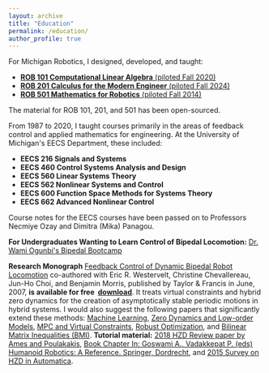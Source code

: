 ```yaml
---
layout: archive
title: "Education"
permalink: /education/
author_profile: true
---
```

For Michigan Robotics, I designed, developed, and taught:

*   [**ROB 101 Computational Linear Algebra** (piloted Fall 2020)](rob101.html)
*   [**ROB 201 Calculus for the Modern Engineer** (piloted Fall 2024)](rob201.html)
*   [**ROB 501 Mathematics for Robotics** (piloted Fall 2014)](rob501.html)


 The material for ROB 101, 201, and 501 has been open-sourced. 

 
From 1987 to 2020, I  taught courses primarily in the areas of feedback control and applied mathematics for engineering. At the University of Michigan's EECS Department, these included:

- **EECS 216 Signals and Systems**
- **EECS 460 Control Systems Analysis and Design**
- **EECS 560 Linear Systems Theory**
- **EECS 562 Nonlinear Systems and Control**
- **EECS 600 Function Space Methods for Systems Theory**
- **EECS 662 Advanced Nonlinear Control**

Course notes for the EECS courses have been passed on to Professors Necmiye Ozay and Dimitra (Mika) Panagou. 

**For Undergraduates Wanting to Learn Control of Bipedal Locomotion:** [Dr. Wami Ogunbi's Bipedal Bootcamp](https://wamiogunbi.com/biped-bootcamp)
 
 **Research Monograph** [Feedback Control of Dynamic Bipedal Robot Locomotion](https://grizzle.robotics.umich.edu/publications/biped-book) co-authored with Eric R. Westervelt, Christine Chevallereau, Jun-Ho Choi, and Benjamin Morris, published by Taylor & Francis in June, 2007, **is available for free  [download](/files/Westervelt_biped_control_book_15_May_2007.pdf)**. It treats virtual constraints and hybrid zero dynamics for the creation of asymptotically stable periodic motions in hybrid systems. I would also suggest the following papers that significantly extend these methods: [Machine Learning](https://arxiv.org/abs/1711.02223),  [Zero Dynamics and Low-order Models](https://arxiv.org/abs/2105.08170), [MPC and Virtual Constraints](https://arxiv.org/abs/2109.14862), [Robust Optimization](http://journals.sagepub.com/doi/abs/10.1177/0278364917708249), and [Bilinear Matrix Inequalities (BMI)](http://journals.sagepub.com/doi/abs/10.1177/0278364915593400). **Tutorial material:** [2018 HZD Review paper by Ames and Poulakakis](http://ames.caltech.edu/HZD_bookchapter.pdf), [Book Chapter In: Goswami A., Vadakkepat P. (eds) Humanoid Robotics: A Reference. Springer, Dordrecht](https://arxiv.org/abs/1706.01127), and [2015 Survey on HZD in Automatica](https://www.sciencedirect.com/science/article/pii/S0005109814001654).


 
